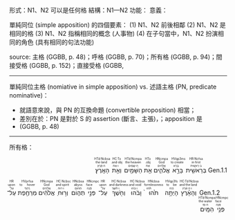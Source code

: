 形式：N1、N2 可以是任何格
結構：N1—N2
功能：
意義：

單純同位 (simple apposition) 的四個要素：
(1) N1、N2 前後相鄰
(2) N1、N2 是相同的格
(3) N1、N2 指稱相同的概念 (人事物)
(4) 在子句當中，N1、N2 扮演相同的角色 (具有相同的句法功能)

source: 主格 (GGBB, p. 48)；呼格 (GGBB, p. 70)；所有格 (GGBB, p. 94)；間接受格 (GGBB, p. 152)；直接受格 (GGBB, 

--- 
單純同位主格 (nomiative in simple apposition) vs. 述語主格 (PN, predicate nominative)：
- 就語意來說，與 PN 的互換命題 (convertible proposition) 相當；
- 差別在於：PN 是對於 S 的 assertion (斷言、主張)，；apposition 是
- (GGBB, p. 48)

--- 
所有格：


<p dir='rtl'> <rt>Gen.1.1</rt> <RUBY><ruby><ruby>בְּרֵאשִׁ֖ית<rt>ב·רֵאשִׁית</rt></ruby><rt>in·first</rt></ruby><rt>HR·Ncfsa</rt></RUBY> <RUBY><ruby><ruby>בָּרָ֣א<rt>בָּרָא</rt></ruby><rt>to create</rt></ruby><rt>HVqp3ms</rt></RUBY> <RUBY><ruby><ruby>אֱלֹהִ֑ים<rt>אֱלֹהִים</rt></ruby><rt>God</rt></ruby><rt>HNcmpa</rt></RUBY> <RUBY><ruby><ruby>אֵ֥ת<rt>אֵת</rt></ruby><rt>obj.</rt></ruby><rt>HTo</rt></RUBY> <RUBY><ruby><ruby>הַשָּׁמַ֖יִם<rt>ה·שָׁמַיִם</rt></ruby><rt>the·heaven</rt></ruby><rt>HTd·Ncmpa</rt></RUBY> <RUBY><ruby><ruby>וְאֵ֥ת<rt>ו·אֵת</rt></ruby><rt>and·obj.</rt></ruby><rt>HC·To</rt></RUBY> <RUBY><ruby><ruby>הָאָֽרֶץ׃<rt>ה·אֶ֫רֶץ׃</rt></ruby><rt>the·land</rt></ruby><rt>HTd·Ncbsa</rt></RUBY></p>
<p dir='rtl'> <rt>Gen.1.2</rt> <RUBY><ruby><ruby>וְהָאָ֗רֶץ<rt>ו·ה·אֶ֫רֶץ</rt></ruby><rt>and·the·land</rt></ruby><rt>HC·Td·Ncbsa</rt></RUBY> <RUBY><ruby><ruby>הָיְתָ֥ה<rt>הָיָה</rt></ruby><rt>to be</rt></ruby><rt>HVqp3fs</rt></RUBY> <RUBY><ruby><ruby>תֹ֙הוּ֙<rt>תֹּ֫הוּ</rt></ruby><rt>formlessness</rt></ruby><rt>HNcbsa</rt></RUBY> <RUBY><ruby><ruby>וָבֹ֔הוּ<rt>ו·בֹּהוּ</rt></ruby><rt>and·void</rt></ruby><rt>HC·Ncbsa</rt></RUBY> <RUBY><ruby><ruby>וְחֹ֖שֶׁךְ<rt>ו·חֹ֫שֶׁךְ</rt></ruby><rt>and·darkness</rt></ruby><rt>HC·Ncbsa</rt></RUBY> <RUBY><ruby><ruby>עַל־<rt>עַל־</rt></ruby><rt>upon</rt></ruby><rt>HR</rt></RUBY> <RUBY><ruby><ruby>פְּנֵ֣י<rt>פָּנֶה</rt></ruby><rt>face</rt></ruby><rt>HNcmpc</rt></RUBY> <RUBY><ruby><ruby>תְה֑וֹם<rt>תְּהוֹם</rt></ruby><rt>abyss</rt></ruby><rt>HNcbsa</rt></RUBY> <RUBY><ruby><ruby>וְר֣וּחַ<rt>ו·רוּחַ</rt></ruby><rt>and·spirit</rt></ruby><rt>HC·Ncbsc</rt></RUBY> <RUBY><ruby><ruby>אֱלֹהִ֔ים<rt>אֱלֹהִים</rt></ruby><rt>God</rt></ruby><rt>HNcmpa</rt></RUBY> <RUBY><ruby><ruby>מְרַחֶ֖פֶת<rt>רָחַף</rt></ruby><rt>to hover</rt></ruby><rt>HVprfsa</rt></RUBY> <RUBY><ruby><ruby>עַל־<rt>עַל־</rt></ruby><rt>upon</rt></ruby><rt>HR</rt></RUBY> <RUBY><ruby><ruby>פְּנֵ֥י<rt>פָּנֶה</rt></ruby><rt>face</rt></ruby><rt>HNcmpc</rt></RUBY> <RUBY><ruby><ruby>הַמָּֽיִם׃<rt>ה·מַי׃</rt></ruby><rt>the·water</rt></ruby><rt>HTd·Ncmpa</rt></RUBY></p>



